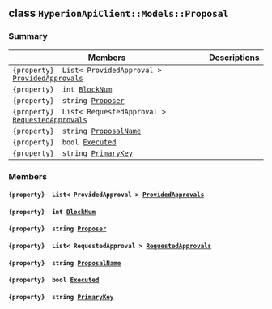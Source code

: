 ## class `HyperionApiClient::Models::Proposal` 

### Summary

 Members                        | Descriptions                                
--------------------------------|---------------------------------------------
`{property}  List< ProvidedApproval > `[`ProvidedApprovals`](#class_hyperion_api_client_1_1_models_1_1_proposal_1a322ae2558ae2dc9003e1885b3c661bb8) | 
`{property}  int `[`BlockNum`](#class_hyperion_api_client_1_1_models_1_1_proposal_1a5c75360929c5cb4353443f5c28de94dd) | 
`{property}  string `[`Proposer`](#class_hyperion_api_client_1_1_models_1_1_proposal_1ab64ed459104db5638ca37b99837cf20c) | 
`{property}  List< RequestedApproval > `[`RequestedApprovals`](#class_hyperion_api_client_1_1_models_1_1_proposal_1a98d828510e5b2dc13d3f665287ea84fe) | 
`{property}  string `[`ProposalName`](#class_hyperion_api_client_1_1_models_1_1_proposal_1a49c959b124a1f60eedeab87503330596) | 
`{property}  bool `[`Executed`](#class_hyperion_api_client_1_1_models_1_1_proposal_1a24fa5ab7733fddb6007d81d5d9365877) | 
`{property}  string `[`PrimaryKey`](#class_hyperion_api_client_1_1_models_1_1_proposal_1ac00c14f8557e6224e7ad8daf0bfa0fef) | 

### Members

#### `{property}  List< ProvidedApproval > `[`ProvidedApprovals`](#class_hyperion_api_client_1_1_models_1_1_proposal_1a322ae2558ae2dc9003e1885b3c661bb8) 

#### `{property}  int `[`BlockNum`](#class_hyperion_api_client_1_1_models_1_1_proposal_1a5c75360929c5cb4353443f5c28de94dd) 

#### `{property}  string `[`Proposer`](#class_hyperion_api_client_1_1_models_1_1_proposal_1ab64ed459104db5638ca37b99837cf20c) 

#### `{property}  List< RequestedApproval > `[`RequestedApprovals`](#class_hyperion_api_client_1_1_models_1_1_proposal_1a98d828510e5b2dc13d3f665287ea84fe) 

#### `{property}  string `[`ProposalName`](#class_hyperion_api_client_1_1_models_1_1_proposal_1a49c959b124a1f60eedeab87503330596) 

#### `{property}  bool `[`Executed`](#class_hyperion_api_client_1_1_models_1_1_proposal_1a24fa5ab7733fddb6007d81d5d9365877) 

#### `{property}  string `[`PrimaryKey`](#class_hyperion_api_client_1_1_models_1_1_proposal_1ac00c14f8557e6224e7ad8daf0bfa0fef) 

